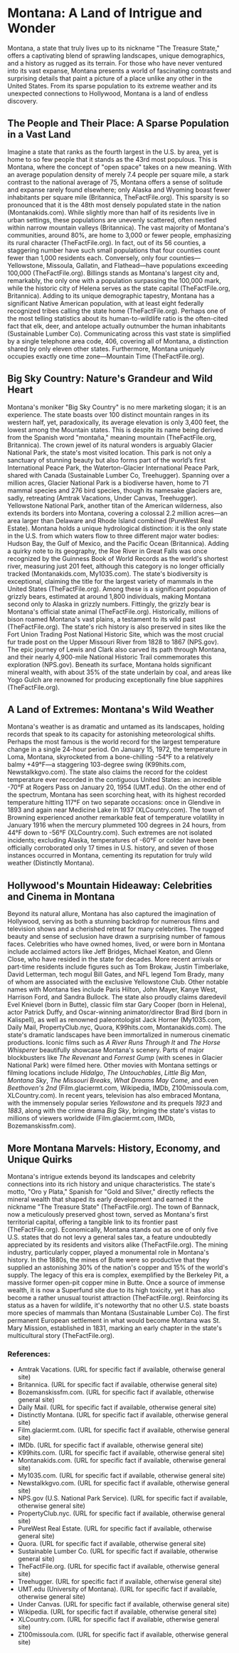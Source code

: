 # Montana: A Land of Intrigue and Wonder

Montana, a state that truly lives up to its nickname "The Treasure State," offers a captivating blend of sprawling landscapes, unique demographics, and a history as rugged as its terrain. For those who have never ventured into its vast expanse, Montana presents a world of fascinating contrasts and surprising details that paint a picture of a place unlike any other in the United States. From its sparse population to its extreme weather and its unexpected connections to Hollywood, Montana is a land of endless discovery.

## The People and Their Place: A Sparse Population in a Vast Land

Imagine a state that ranks as the fourth largest in the U.S. by area, yet is home to so few people that it stands as the 43rd most populous. This is Montana, where the concept of "open space" takes on a new meaning. With an average population density of merely 7.4 people per square mile, a stark contrast to the national average of 75, Montana offers a sense of solitude and expanse rarely found elsewhere; only Alaska and Wyoming boast fewer inhabitants per square mile (Britannica, TheFactFile.org). This sparsity is so pronounced that it is the 48th most densely populated state in the nation (Montanakids.com). While slightly more than half of its residents live in urban settings, these populations are unevenly scattered, often nestled within narrow mountain valleys (Britannica). The vast majority of Montana's communities, around 80%, are home to 3,000 or fewer people, emphasizing its rural character (TheFactFile.org). In fact, out of its 56 counties, a staggering number have such small populations that four counties count fewer than 1,000 residents each. Conversely, only four counties—Yellowstone, Missoula, Gallatin, and Flathead—have populations exceeding 100,000 (TheFactFile.org). Billings stands as Montana's largest city and, remarkably, the only one with a population surpassing the 100,000 mark, while the historic city of Helena serves as the state capital (TheFactFile.org, Britannica). Adding to its unique demographic tapestry, Montana has a significant Native American population, with at least eight federally recognized tribes calling the state home (TheFactFile.org). Perhaps one of the most telling statistics about its human-to-wildlife ratio is the often-cited fact that elk, deer, and antelope actually outnumber the human inhabitants (Sustainable Lumber Co). Communicating across this vast state is simplified by a single telephone area code, 406, covering all of Montana, a distinction shared by only eleven other states. Furthermore, Montana uniquely occupies exactly one time zone—Mountain Time (TheFactFile.org).

## Big Sky Country: Nature's Grandeur and Wild Heart

Montana's moniker "Big Sky Country" is no mere marketing slogan; it is an experience. The state boasts over 100 distinct mountain ranges in its western half, yet, paradoxically, its average elevation is only 3,400 feet, the lowest among the Mountain states. This is despite its name being derived from the Spanish word "montaña," meaning mountain (TheFactFile.org, Britannica). The crown jewel of its natural wonders is arguably Glacier National Park, the state's most visited location. This park is not only a sanctuary of stunning beauty but also forms part of the world’s first International Peace Park, the Waterton-Glacier International Peace Park, shared with Canada (Sustainable Lumber Co, Treehugger). Spanning over a million acres, Glacier National Park is a biodiverse haven, home to 71 mammal species and 276 bird species, though its namesake glaciers are, sadly, retreating (Amtrak Vacations, Under Canvas, Treehugger). Yellowstone National Park, another titan of the American wilderness, also extends its borders into Montana, covering a colossal 2.2 million acres—an area larger than Delaware and Rhode Island combined (PureWest Real Estate). Montana holds a unique hydrological distinction: it is the only state in the U.S. from which waters flow to three different major water bodies: Hudson Bay, the Gulf of Mexico, and the Pacific Ocean (Britannica). Adding a quirky note to its geography, the Roe River in Great Falls was once recognized by the Guinness Book of World Records as the world's shortest river, measuring just 201 feet, although this category is no longer officially tracked (Montanakids.com, My1035.com). The state's biodiversity is exceptional, claiming the title for the largest variety of mammals in the United States (TheFactFile.org). Among these is a significant population of grizzly bears, estimated at around 1,800 individuals, making Montana second only to Alaska in grizzly numbers. Fittingly, the grizzly bear is Montana's official state animal (TheFactFile.org). Historically, millions of bison roamed Montana's vast plains, a testament to its wild past (TheFactFile.org). The state's rich history is also preserved in sites like the Fort Union Trading Post National Historic Site, which was the most crucial fur trade post on the Upper Missouri River from 1828 to 1867 (NPS.gov). The epic journey of Lewis and Clark also carved its path through Montana, and their nearly 4,900-mile National Historic Trail commemorates this exploration (NPS.gov). Beneath its surface, Montana holds significant mineral wealth, with about 35% of the state underlain by coal, and areas like Yogo Gulch are renowned for producing exceptionally fine blue sapphires (TheFactFile.org).

## A Land of Extremes: Montana's Wild Weather

Montana's weather is as dramatic and untamed as its landscapes, holding records that speak to its capacity for astonishing meteorological shifts. Perhaps the most famous is the world record for the largest temperature change in a single 24-hour period. On January 15, 1972, the temperature in Loma, Montana, skyrocketed from a bone-chilling -54°F to a relatively balmy +49°F—a staggering 103-degree swing (K99hits.com, Newstalkkgvo.com). The state also claims the record for the coldest temperature ever recorded in the contiguous United States: an incredible -70°F at Rogers Pass on January 20, 1954 (UMT.edu). On the other end of the spectrum, Montana has seen scorching heat, with its highest recorded temperature hitting 117°F on two separate occasions: once in Glendive in 1893 and again near Medicine Lake in 1937 (XLCountry.com). The town of Browning experienced another remarkable feat of temperature volatility in January 1916 when the mercury plummeted 100 degrees in 24 hours, from 44°F down to -56°F (XLCountry.com). Such extremes are not isolated incidents; excluding Alaska, temperatures of -60°F or colder have been officially corroborated only 17 times in U.S. history, and seven of those instances occurred in Montana, cementing its reputation for truly wild weather (Distinctly Montana).

## Hollywood's Mountain Hideaway: Celebrities and Cinema in Montana

Beyond its natural allure, Montana has also captured the imagination of Hollywood, serving as both a stunning backdrop for numerous films and television shows and a cherished retreat for many celebrities. The rugged beauty and sense of seclusion have drawn a surprising number of famous faces. Celebrities who have owned homes, lived, or were born in Montana include acclaimed actors like Jeff Bridges, Michael Keaton, and Glenn Close, who have resided in the state for decades. More recent arrivals or part-time residents include figures such as Tom Brokaw, Justin Timberlake, David Letterman, tech mogul Bill Gates, and NFL legend Tom Brady, many of whom are associated with the exclusive Yellowstone Club. Other notable names with Montana ties include Paris Hilton, John Mayer, Kanye West, Harrison Ford, and Sandra Bullock. The state also proudly claims daredevil Evel Knievel (born in Butte), classic film star Gary Cooper (born in Helena), actor Patrick Duffy, and Oscar-winning animator/director Brad Bird (born in Kalispell), as well as renowned paleontologist Jack Horner (My1035.com, Daily Mail, PropertyClub.nyc, Quora, K99hits.com, Montanakids.com). The state's dramatic landscapes have been immortalized in numerous cinematic productions. Iconic films such as *A River Runs Through It* and *The Horse Whisperer* beautifully showcase Montana's scenery. Parts of major blockbusters like *The Revenant* and *Forrest Gump* (with scenes in Glacier National Park) were filmed here. Other movies with Montana settings or filming locations include *Hidalgo*, *The Untouchables*, *Little Big Man*, *Montana Sky*, *The Missouri Breaks*, *What Dreams May Come*, and even *Beethoven's 2nd* (Film.glaciermt.com, Wikipedia, IMDb, Z100missoula.com, XLCountry.com). In recent years, television has also embraced Montana, with the immensely popular series *Yellowstone* and its prequels *1923* and *1883*, along with the crime drama *Big Sky*, bringing the state's vistas to millions of viewers worldwide (Film.glaciermt.com, IMDb, Bozemanskissfm.com).

## More Montana Marvels: History, Economy, and Unique Quirks

Montana's intrigue extends beyond its landscapes and celebrity connections into its rich history and unique characteristics. The state's motto, "Oro y Plata," Spanish for "Gold and Silver," directly reflects the mineral wealth that shaped its early development and earned it the nickname "The Treasure State" (TheFactFile.org). The town of Bannack, now a meticulously preserved ghost town, served as Montana's first territorial capital, offering a tangible link to its frontier past (TheFactFile.org). Economically, Montana stands out as one of only five U.S. states that do not levy a general sales tax, a feature undoubtedly appreciated by its residents and visitors alike (TheFactFile.org). The mining industry, particularly copper, played a monumental role in Montana's history. In the 1880s, the mines of Butte were so productive that they supplied an astonishing 30% of the nation's copper and 15% of the world's supply. The legacy of this era is complex, exemplified by the Berkeley Pit, a massive former open-pit copper mine in Butte. Once a source of immense wealth, it is now a Superfund site due to its high toxicity, yet it has also become a rather unusual tourist attraction (TheFactFile.org). Reinforcing its status as a haven for wildlife, it's noteworthy that no other U.S. state boasts more species of mammals than Montana (Sustainable Lumber Co). The first permanent European settlement in what would become Montana was St. Mary Mission, established in 1831, marking an early chapter in the state's multicultural story (TheFactFile.org).

### References:

*   Amtrak Vacations. (URL for specific fact if available, otherwise general site)
*   Britannica. (URL for specific fact if available, otherwise general site)
*   Bozemanskissfm.com. (URL for specific fact if available, otherwise general site)
*   Daily Mail. (URL for specific fact if available, otherwise general site)
*   Distinctly Montana. (URL for specific fact if available, otherwise general site)
*   Film.glaciermt.com. (URL for specific fact if available, otherwise general site)
*   IMDb. (URL for specific fact if available, otherwise general site)
*   K99hits.com. (URL for specific fact if available, otherwise general site)
*   Montanakids.com. (URL for specific fact if available, otherwise general site)
*   My1035.com. (URL for specific fact if available, otherwise general site)
*   Newstalkkgvo.com. (URL for specific fact if available, otherwise general site)
*   NPS.gov (U.S. National Park Service). (URL for specific fact if available, otherwise general site)
*   PropertyClub.nyc. (URL for specific fact if available, otherwise general site)
*   PureWest Real Estate. (URL for specific fact if available, otherwise general site)
*   Quora. (URL for specific fact if available, otherwise general site)
*   Sustainable Lumber Co. (URL for specific fact if available, otherwise general site)
*   TheFactFile.org. (URL for specific fact if available, otherwise general site)
*   Treehugger. (URL for specific fact if available, otherwise general site)
*   UMT.edu (University of Montana). (URL for specific fact if available, otherwise general site)
*   Under Canvas. (URL for specific fact if available, otherwise general site)
*   Wikipedia. (URL for specific fact if available, otherwise general site)
*   XLCountry.com. (URL for specific fact if available, otherwise general site)
*   Z100missoula.com. (URL for specific fact if available, otherwise general site)
